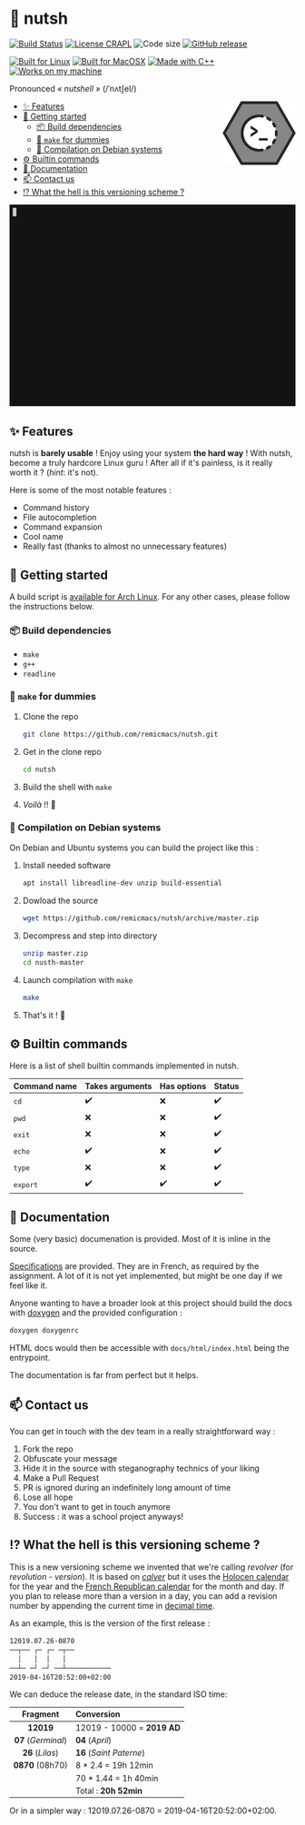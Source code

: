 # :nut_and_bolt: nutsh

[![Build Status](https://img.shields.io/travis/com/remicmacs/nutsh/master.svg?style=for-the-badge&logo=travis)](https://travis-ci.com/remicmacs/nutsh) [![License CRAPL](https://img.shields.io/badge/License-CRAPL-1C1C1D.svg?style=for-the-badge&labelColor=B0AEAF)](CRAPL-LICENSE.txt) ![Code size](https://img.shields.io/github/languages/code-size/remicmacs/nutsh.svg?style=for-the-badge) [![GitHub release](https://img.shields.io/github/release/remicmacs/nutsh.svg?style=for-the-badge)](https://github.com/remicmacs/nutsh/releases/latest)

[![Built for Linux](https://img.shields.io/badge/Built%20for-Linux-C13D3B.svg?style=for-the-badge&labelColor=EA4761&logo=linux&logoColor=FFFFFF)](https://www.gnu.org/home.en.html) [![Built for MacOSX](https://img.shields.io/badge/Built%20for-MacOSX-C13D3B.svg?style=for-the-badge&labelColor=EA4761&logo=apple&logoColor=FFFFFF)](https://i.chzbgr.com/full/4378633984/h42BE4AB4/) [![Made with C++](https://img.shields.io/badge/Made%20with-C++-C1282D.svg?style=for-the-badge&labelColor=EF4041)](https://isocpp.org/) [![Works on my machine](https://img.shields.io/badge/Works-on%20my%20machine-5593C7.svg?style=for-the-badge&labelColor=A7BFC1)](https://i.redd.it/ygjaybp2l5c21.jpg)

Pronounced *« nutshell »* (/ˈnʌtʃel/)

<img align="right" src="logo.png" alt="drawing" width="128px"/>

- [:sparkles: Features](#sparkles-features)
- [:checkered_flag: Getting started](#checkeredflag-getting-started)
  - [:package: Build dependencies](#package-build-dependencies)
  - [:clown_face: `make` for dummies](#clownface-make-for-dummies)
  - [:penguin: Compilation on Debian systems](#penguin-compilation-on-debian-systems)
- [:gear: Builtin commands](#gear-builtin-commands)
- [:memo: Documentation](#memo-documentation)
- [:mailbox: Contact us](#mailbox-contact-us)
- [:interrobang: What the hell is this versioning scheme ?](#interrobang-what-the-hell-is-this-versioning-scheme)

[![Asciinema](res/asciinema.gif)](https://asciinema.org/a/RDZOFZoycUhqoW25VII5tl6AX)

## :sparkles: Features

nutsh is **barely usable** ! Enjoy using your system **the hard way** ! With nutsh, become a truly hardcore Linux guru ! After all if it's painless, is it really worth it ? (*hint*: it's not).

Here is some of the most notable features :

- Command history
- File autocompletion
- Command expansion
- Cool name
- Really fast (thanks to almost no unnecessary features)

## :checkered_flag: Getting started

A build script is [available for Arch Linux](https://github.com/rodolpheh/nutsh-pkgbuild/). For any other cases, please follow the instructions below.

### :package: Build dependencies

- `make`
- `g++`
- `readline`

### :clown_face: `make` for dummies

1. Clone the repo

   ```bash
   git clone https://github.com/remicmacs/nutsh.git
   ```

2. Get in the clone repo

    ```bash
    cd nutsh
    ```

3. Build the shell with `make`
4. *Voilà* !! :tada:

### :penguin: Compilation on Debian systems

On Debian and Ubuntu systems you can build the project like this :

1. Install needed software

   ```bash
   apt install libreadline-dev unzip build-essential
   ```

2. Dowload the source

   ```bash
   wget https://github.com/remicmacs/nutsh/archive/master.zip
   ```

3. Decompress and step into directory

   ```bash
   unzip master.zip
   cd nusth-master
   ```

4. Launch compilation with `make`

   ```bash
   make
   ```

5. That's it ! :tada:

## :gear: Builtin commands

Here is a list of shell builtin commands implemented in nutsh.

| Command name | Takes arguments    | Has options        | Status             |
| ------------ | ------------------ | ------------------ | ------------------ |
| `cd`         | :heavy_check_mark: | :x:                | :heavy_check_mark: |
| `pwd`        | :x:                | :x:                | :heavy_check_mark: |
| `exit`       | :x:                | :x:                | :heavy_check_mark: |
| `echo`       | :heavy_check_mark: | :x:                | :heavy_check_mark: |
| `type`       | :x:                | :x:                | :heavy_check_mark: |
| `export`     | :heavy_check_mark: | :heavy_check_mark: | :heavy_check_mark: |

## :memo: Documentation

Some (very basic) documenation is provided. Most of it is inline in the source.

[Specifications](specifications.md) are provided. They are in French, as required by the assignment.
A lot of it is not yet implemented, but might be one day if we feel like it.

Anyone wanting to have a broader look at this project should build the docs with [doxygen](http://doxygen.nl/) and the provided configuration :

```bash
doxygen doxygenrc
```

HTML docs would then be accessible with `docs/html/index.html` being the entrypoint.

The documentation is far from perfect but it helps.

## :mailbox: Contact us

You can get in touch with the dev team in a really straightforward way :

1. Fork the repo
2. Obfuscate your message
3. Hide it in the source with steganography technics of your liking
4. Make a Pull Request
5. PR is ignored during an indefinitely long amount of time
6. Lose all hope
7. You don't want to get in touch anymore
8. Success : it was a school project anyways!

## :interrobang: What the hell is this versioning scheme ?

This is a new versioning scheme we invented that we're calling *revolver* (for *revolution* - *version*). It is based on [*calver*](http://calver.org/) but it uses the [Holocen calendar](https://en.wikipedia.org/wiki/Holocene_calendar) for the year and the [French Republican calendar](https://en.wikipedia.org/wiki/French_Republican_calendar) for the month and day. If you plan to release more than a version in a day, you can add a revision number by appending the current time in [decimal time](https://en.wikipedia.org/wiki/French_Republican_calendar).

As an example, this is the version of the first release :

```
12019.07.26-0870
──┬── ┌─ ┌─ ─┬──
  │   │  │   │
──┴─ ─┘ ─┘ ──┴───────────
2019-04-16T20:52:00+02:00
```

We can deduce the release date, in the standard ISO time:

|      Fragment       | Conversion                  |
| :-----------------: | :-------------------------- |
|      **12019**      | 12019 - 10000 = **2019 AD** |
| **07** (*Germinal*) | **04** (*April*)            |
|  **26** (*Lilas*)   | **16** (*Saint Paterne*)    |
|  **0870** (08h70)   | 8 * 2.4 = 19h 12min         |
|                     | 70 * 1.44 = 1h 40min        |
|                     | Total : **20h 52min**       |

Or in a simpler way : 12019.07.26-0870 = 2019-04-16T20:52:00+02:00.
